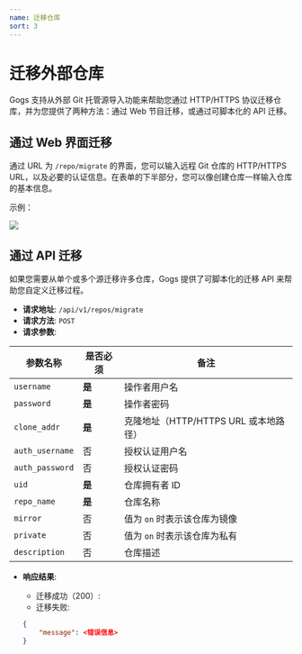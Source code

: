 ```yaml
---
name: 迁移仓库
sort: 3
---
```


# 迁移外部仓库

Gogs 支持从外部 Git 托管源导入功能来帮助您通过 HTTP/HTTPS 协议迁移仓库，并为您提供了两种方法：通过 Web 节目迁移，或通过可脚本化的 API 迁移。

## 通过 Web 界面迁移

通过 URL 为 `/repo/migrate` 的界面，您可以输入远程 Git 仓库的 HTTP/HTTPS URL，以及必要的认证信息。在表单的下半部分，您可以像创建仓库一样输入仓库的基本信息。

示例：

![](/docs/images/migrate_repo.png)

## 通过 API 迁移

如果您需要从单个或多个源迁移许多仓库，Gogs 提供了可脚本化的迁移 API 来帮助您自定义迁移过程。

- **请求地址**: `/api/v1/repos/migrate`
- **请求方法**: `POST`
- **请求参数**:

|参数名称|是否必须|备注|
|---------|--------|----|
|`username`|**是**|操作者用户名|
|`password`|**是**|操作者密码|
|`clone_addr`|**是**|克隆地址（HTTP/HTTPS URL 或本地路径）|
|`auth_username`|否|授权认证用户名|
|`auth_password`|否|授权认证密码|
|`uid`|**是**|仓库拥有者 ID|
|`repo_name`|**是**|仓库名称|
|`mirror`|否|值为 `on` 时表示该仓库为镜像|
|`private`|否|值为 `on` 时表示该仓库为私有|
|`description`|否|仓库描述|

- **响应结果**:
	- 迁移成功（200）:
	- 迁移失败:

	```json
	{
		"message": <错误信息>
	}
	```
